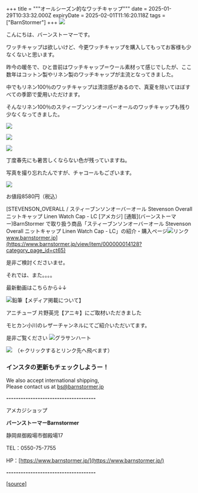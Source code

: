 +++
title = """オールシーズン的なワッチキャップ"""
date = 2025-01-29T10:33:32.000Z
expiryDate = 2025-02-01T11:16:20.118Z
tags = ["BarnStormer"]
+++
[![](https://stat.ameba.jp/user_images/20231023/16/barnstormer-go/b2/03/p/o0420015015354743273.png)](https://ameblo.jp/barnstormer-go/entry-12825670498.html)

こんにちは、バーンストーマーです。

ワッチキャップは欲しいけど、今更ワッチキャップを購入してもってお客様も少なくないと思います。

昨今の暖冬で、ひと昔前はワッチキャップ＝ウール素材って感じでしたが、ここ数年はコットン製やリネン製のワッチキャップが主流となってきました。

中でもリネン100％のワッチキャップは清涼感があるので、真夏を除いてほぼすべての季節で愛用いただけます。

そんなリネン100％のスティーブンソンオーバーオールのワッチキャップも残り少なくなってきました。

[![](https://stat.ameba.jp/user_images/20250129/18/barnstormer-go/5f/01/j/o0466070015538458176.jpg)](https://stat.ameba.jp/user_images/20250129/18/barnstormer-go/5f/01/j/o0466070015538458176.jpg)

[![](https://stat.ameba.jp/user_images/20250129/18/barnstormer-go/47/39/j/o0466070015538458180.jpg)](https://stat.ameba.jp/user_images/20250129/18/barnstormer-go/47/39/j/o0466070015538458180.jpg)

[![](https://stat.ameba.jp/user_images/20250129/18/barnstormer-go/8c/2f/j/o0466070015538458175.jpg)](https://stat.ameba.jp/user_images/20250129/18/barnstormer-go/8c/2f/j/o0466070015538458175.jpg)

丁度春先にも暑苦しくならない色が残っていますね。

写真を撮り忘れたんですが、チャコールもございます。

[![](https://stat.ameba.jp/user_images/20250129/18/barnstormer-go/c9/ec/j/o0467070115538460136.jpg)](https://stat.ameba.jp/user_images/20250129/18/barnstormer-go/c9/ec/j/o0467070115538460136.jpg)

お値段8580円（税込）

[STEVENSON\_OVERALL / スティーブンソンオーバーオール Stevenson Overall ニットキャップ Linen Watch Cap - LC \[アメカジ\] \[通販\](バーンストーマー)BarnStormer で取り扱う商品「スティーブンソンオーバーオール Stevenson Overall ニットキャップ Linen Watch Cap - LC」の紹介・購入ページ![リンク](https://c.stat100.ameba.jp/ameblo/symbols/v3.20.0/svg/gray/editor_link.svg)www.barnstormer.jp](https://www.barnstormer.jp/view/item/000000014128?category_page_id=ct65)

是非ご検討くださいませ。

それでは、また。。。。

最新動画はこちらから↓↓

![鉛筆](https://stat100.ameba.jp/blog/ucs/img/char/char3/519.png)【メディア掲載について】

アニチューブ 片野英児【アニキ】にご取材いただきました

モヒカン小川のレザーチャンネルにてご紹介いただいてます。

是非ご覧ください ![グラサンハート](https://stat100.ameba.jp/blog/ucs/img/char/char3/148.png)

[![](https://stat.ameba.jp/user_images/20230412/16/barnstormer-go/6a/23/p/o0108010815269242493.png)](https://www.instagram.com/barnstormer_daily/)　（←クリックするとリンク先へ飛べます）

### インスタの更新もチェックしようー！

We also accept international shipping,  
Please contact us at bs@barnstormer.jp

**\-------------------------------------**

アメカジショップ

**バーンストーマーBarnstormer**

静岡県御殿場市御殿場17

TEL：0550-75-7755

HP：[https://www.barnstormer.jp/](https://www.barnstormer.jp/)

**\-------------------------------------**

[[source]](https://ameblo.jp/barnstormer-go/entry-12884333074.html)
